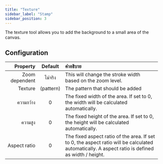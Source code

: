 ```yaml
---
title: "Texture"
sidebar_label: "Stamp"
sidebar_position: 3
---
```


The texture tool allows you to add the background to a small area of the canvas.

## Configuration

|       Property |  Default  | คำอธิบาย                                                                                                                                         |
| --------------:|:---------:|:------------------------------------------------------------------------------------------------------------------------------------------------ |
| Zoom dependent |  ไม่จริง  | This will change the stroke width based on the zoom level.                                                                                       |
|        Texture | (pattern) | The pattern that should be added                                                                                                                 |
|      ความกว้าง |     0     | The fixed width of the area. If set to 0, the width will be calculated automatically.                                                            |
|        ความสูง |     0     | The fixed height of the area. If set to 0, the height will be calculated automatically.                                                          |
|   Aspect ratio |     0     | The fixed aspect ratio of the area. If set to 0, the aspect ratio will be calculated automatically. A aspect ratio is defined as width / height. |
